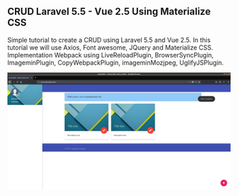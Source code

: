 ## CRUD Laravel 5.5 - Vue 2.5 Using Materialize CSS

Simple tutorial to create a CRUD using Laravel 5.5 and Vue 2.5. In this tutorial we will use Axios, Font awesome, JQuery and Materialize CSS. Implementation Webpack using LiveReloadPlugin, BrowserSyncPlugin, ImageminPlugin, CopyWebpackPlugin, imageminMozjpeg, UglifyJSPlugin. 

![crud.png](crud.png)